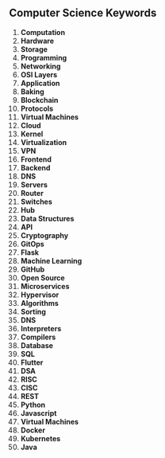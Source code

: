 ## **Computer Science Keywords**

1. **Computation**
2. **Hardware**
3. **Storage**
4. **Programming**
5. **Networking**
6. **OSI Layers**
7. **Application**
8. **Baking**
9. **Blockchain**
10. **Protocols**
11. **Virtual Machines**
12. **Cloud**
13. **Kernel**
14. **Virtualization**
15. **VPN**
16. **Frontend**
17. **Backend**
18. **DNS**
19. **Servers**
20. **Router**
21. **Switches**
22. **Hub**
23. **Data Structures**
24. **API**
25. **Cryptography**
26. **GitOps**
27. **Flask**
28. **Machine Learning**
29. **GitHub**
30. **Open Source**
31. **Microservices**
32. **Hypervisor**
33. **Algorithms**
34. **Sorting**
35. **DNS**
36. **Interpreters**
37. **Compilers**
38. **Database**
39. **SQL**
40. **Flutter**
41. **DSA**
42. **RISC**
43. **CISC**
44. **REST**
45. **Python**
46. **Javascript**
47. **Virtual Machines**
48. **Docker**
49. **Kubernetes**
50. **Java**
